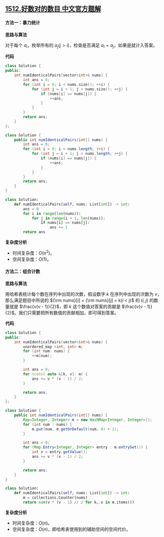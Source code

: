 ## [1512.好数对的数目 中文官方题解](https://leetcode.cn/problems/number-of-good-pairs/solutions/100000/hao-shu-dui-de-shu-mu-by-leetcode-solution)

#### 方法一：暴力统计

**思路与算法**

对于每个 $a_i$，枚举所有的 $a_j (j > i)$，检查是否满足 $a_i = a_j$，如果是就计入答案。

**代码**

```cpp [sol1-C++]
class Solution {
public:
    int numIdenticalPairs(vector<int>& nums) {
        int ans = 0;
        for (int i = 0; i < nums.size(); ++i) {
            for (int j = i + 1; j < nums.size(); ++j) {
                if (nums[i] == nums[j]) {
                    ++ans;
                }
            }
        }
        return ans;
    }
};
```

```Java [sol1-Java]
class Solution {
    public int numIdenticalPairs(int[] nums) {
        int ans = 0;
        for (int i = 0; i < nums.length; ++i) {
            for (int j = i + 1; j < nums.length; ++j) {
                if (nums[i] == nums[j]) {
                    ++ans;
                }
            }
        }
        return ans;
    }
}
```

```Python [sol1-Python3]
class Solution:
    def numIdenticalPairs(self, nums: List[int]) -> int:
        ans = 0
        for i in range(len(nums)):
            for j in range(i + 1, len(nums)):
                if nums[i] == nums[j]:
                    ans += 1
        return ans
```

**复杂度分析**

+ 时间复杂度：$O(n^2)$。
+ 空间复杂度：$O(1)$。

#### 方法二：组合计数

**思路与算法**

用哈希表统计每个数在序列中出现的次数，假设数字 $k$ 在序列中出现的次数为 $v$，那么满足题目中所说的 ${\rm nums}[i] = {\rm nums}[j] = k(i < j)$ 的 $(i, j)$ 的数量就是 $\frac{v(v - 1)}{2}$，即 $k$ 这个数值对答案的贡献是 $\frac{v(v - 1)}{2}$。我们只需要把所有数值的贡献相加，即可得到答案。

**代码**

```cpp [sol2-C++]
class Solution {
public:
    int numIdenticalPairs(vector<int>& nums) {
        unordered_map <int, int> m;
        for (int num: nums) {
            ++m[num];
        }

        int ans = 0;
        for (const auto &[k, v]: m) {
            ans += v * (v - 1) / 2;
        }

        return ans;
    }
};
```

```Java [sol2-Java]
class Solution {
    public int numIdenticalPairs(int[] nums) {
        Map<Integer, Integer> m = new HashMap<Integer, Integer>();
        for (int num : nums) {
            m.put(num, m.getOrDefault(num, 0) + 1);
        }

        int ans = 0;
        for (Map.Entry<Integer, Integer> entry : m.entrySet()) {
            int v = entry.getValue();
            ans += v * (v - 1) / 2;
        }

        return ans;
    }
}
```

```Python [sol2-Python3]
class Solution:
    def numIdenticalPairs(self, nums: List[int]) -> int:
        m = collections.Counter(nums)
        return sum(v * (v - 1) // 2 for k, v in m.items())
```

**复杂度分析**

+ 时间复杂度：$O(n)$。
+ 空间复杂度：$O(n)$，即哈希表使用到的辅助空间的空间代价。